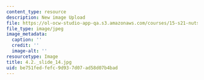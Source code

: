 ```yaml
---
content_type: resource
description: New image Upload
file: https://ol-ocw-studio-app-qa.s3.amazonaws.com/courses/15-s21-nuts-and-bolts-of-business-plans-january-iap-2014/be751fedfefc9d937d07ad58d07b4bad_4.2._slide_14.jpg
file_type: image/jpeg
image_metadata:
  caption: ''
  credit: ''
  image-alt: ''
resourcetype: Image
title: 4.2._slide_14.jpg
uid: be751fed-fefc-9d93-7d07-ad58d07b4bad
---
```

